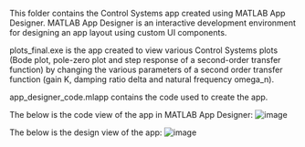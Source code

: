 This folder contains the Control Systems app created using MATLAB App Designer. MATLAB App Designer is an interactive development environment for designing an app layout using custom UI components. 

plots_final.exe is the app created to view various Control Systems plots (Bode plot, pole-zero plot and step response of a second-order transfer function) by changing the various parameters of a second order transfer function (gain K, damping ratio delta and natural frequency omega_n). 

app_designer_code.mlapp contains the code used to create the app. 

The below is the code view of the app in MATLAB App Designer:
![image](https://github.com/user-attachments/assets/504b880a-b905-4dcd-bb12-2318aeb29162)

The below is the design view of the app: 
![image](https://github.com/user-attachments/assets/403cf184-81ac-4ddb-909b-5bde068fba58)
